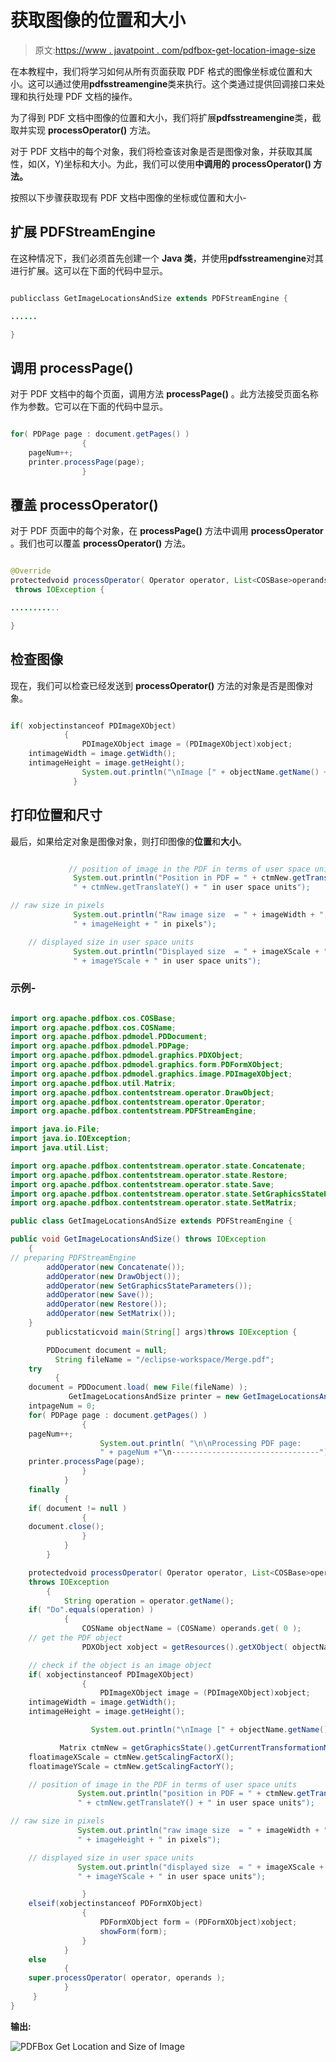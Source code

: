 # 获取图像的位置和大小

> 原文:[https://www . javatpoint . com/pdfbox-get-location-image-size](https://www.javatpoint.com/pdfbox-get-location-and-image-size)

在本教程中，我们将学习如何从所有页面获取 PDF 格式的图像坐标或位置和大小。这可以通过使用**pdfsstreamengine**类来执行。这个类通过提供回调接口来处理和执行处理 PDF 文档的操作。

为了得到 PDF 文档中图像的位置和大小，我们将扩展**pdfsstreamengine**类，截取并实现 **processOperator()** 方法。

对于 PDF 文档中的每个对象，我们将检查该对象是否是图像对象，并获取其属性，如(X，Y)坐标和大小。为此，我们可以使用**中调用的 **processOperator()** 方法。**

按照以下步骤获取现有 PDF 文档中图像的坐标或位置和大小-

## 扩展 PDFStreamEngine

在这种情况下，我们必须首先创建一个 **Java 类**，并使用**pdfsstreamengine**对其进行扩展。这可以在下面的代码中显示。

```java

publicclass GetImageLocationsAndSize extends PDFStreamEngine {

......

} 

```

## 调用 processPage()

对于 PDF 文档中的每个页面，调用方法 **processPage()** 。此方法接受页面名称作为参数。它可以在下面的代码中显示。

```java

for( PDPage page : document.getPages() )
	            {
	pageNum++;
	printer.processPage(page);
	            }

```

## 覆盖 processOperator()

对于 PDF 页面中的每个对象，在 **processPage()** 方法中调用 **processOperator** 。我们也可以覆盖 **processOperator()** 方法。

```java

@Override
protectedvoid processOperator( Operator operator, List<COSBase>operands)
 throws IOException { 

...........

}

```

## 检查图像

现在，我们可以检查已经发送到 **processOperator()** 方法的对象是否是图像对象。

```java

if( xobjectinstanceof PDImageXObject)
	        {
	            PDImageXObject image = (PDImageXObject)xobject;
	intimageWidth = image.getWidth();
	intimageHeight = image.getHeight();                
	            System.out.println("\nImage [" + objectName.getName() + "]");
              }

```

## 打印位置和尺寸

最后，如果给定对象是图像对象，则打印图像的**位置**和**大小**。

```java

             // position of image in the PDF in terms of user space units
	          System.out.println("Position in PDF = " + ctmNew.getTranslateX() + ",
			  " + ctmNew.getTranslateY() + " in user space units");

// raw size in pixels
	          System.out.println("Raw image size  = " + imageWidth + ",
			  " + imageHeight + " in pixels");

	// displayed size in user space units
	          System.out.println("Displayed size  = " + imageXScale + ",
			  " + imageYScale + " in user space units");

```

### 示例-

```java

import org.apache.pdfbox.cos.COSBase;
import org.apache.pdfbox.cos.COSName;
import org.apache.pdfbox.pdmodel.PDDocument;
import org.apache.pdfbox.pdmodel.PDPage;
import org.apache.pdfbox.pdmodel.graphics.PDXObject;
import org.apache.pdfbox.pdmodel.graphics.form.PDFormXObject;
import org.apache.pdfbox.pdmodel.graphics.image.PDImageXObject;
import org.apache.pdfbox.util.Matrix;
import org.apache.pdfbox.contentstream.operator.DrawObject;
import org.apache.pdfbox.contentstream.operator.Operator;
import org.apache.pdfbox.contentstream.PDFStreamEngine;

import java.io.File;
import java.io.IOException;
import java.util.List;

import org.apache.pdfbox.contentstream.operator.state.Concatenate;
import org.apache.pdfbox.contentstream.operator.state.Restore;
import org.apache.pdfbox.contentstream.operator.state.Save;
import org.apache.pdfbox.contentstream.operator.state.SetGraphicsStateParameters;
import org.apache.pdfbox.contentstream.operator.state.SetMatrix;

public class GetImageLocationsAndSize extends PDFStreamEngine {	

public void GetImageLocationsAndSize() throws IOException
    {
// preparing PDFStreamEngine
        addOperator(new Concatenate());
        addOperator(new DrawObject());
        addOperator(new SetGraphicsStateParameters());
        addOperator(new Save());
        addOperator(new Restore());
        addOperator(new SetMatrix());
    }	
		publicstaticvoid main(String[] args)throws IOException {

		PDDocument document = null;
	      String fileName = "/eclipse-workspace/Merge.pdf";
	try
	      {
	document = PDDocument.load( new File(fileName) );
	         GetImageLocationsAndSize printer = new GetImageLocationsAndSize();
	intpageNum = 0;
	for( PDPage page : document.getPages() )
	            {
	pageNum++;
	                System.out.println( "\n\nProcessing PDF page:
					" + pageNum +"\n---------------------------------");
	printer.processPage(page);
	            }
	        }
	finally
	        {
	if( document != null )
	            {
	document.close();
	            }
	        }
	    }

	protectedvoid processOperator( Operator operator, List<COSBase>operands)
	throws IOException
	    {
	        String operation = operator.getName();
	if( "Do".equals(operation) )
	        {
	            COSName objectName = (COSName) operands.get( 0 );
	// get the PDF object
	            PDXObject xobject = getResources().getXObject( objectName );

	// check if the object is an image object
	if( xobjectinstanceof PDImageXObject)
	            {
	                PDImageXObject image = (PDImageXObject)xobject;
	intimageWidth = image.getWidth();
	intimageHeight = image.getHeight();

	              System.out.println("\nImage [" + objectName.getName() + "]");

	       Matrix ctmNew = getGraphicsState().getCurrentTransformationMatrix();
	floatimageXScale = ctmNew.getScalingFactorX();
	floatimageYScale = ctmNew.getScalingFactorY();

	// position of image in the PDF in terms of user space units
	           System.out.println("position in PDF = " + ctmNew.getTranslateX() + ",
			   " + ctmNew.getTranslateY() + " in user space units");

// raw size in pixels
	           System.out.println("raw image size  = " + imageWidth + ",
			   " + imageHeight + " in pixels");

	// displayed size in user space units
	           System.out.println("displayed size  = " + imageXScale + ",
			   " + imageYScale + " in user space units");

	            }
	elseif(xobjectinstanceof PDFormXObject)
	            {
	                PDFormXObject form = (PDFormXObject)xobject;
	                showForm(form);
	            }
	        }
	else
	        {
	super.processOperator( operator, operands );
	        }
	 }
}

```

**输出:**

![PDFBox Get Location and Size of Image](img/b12e17b216717e9cade671b2e6cdba51.png)